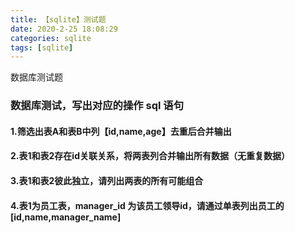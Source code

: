 ```yaml
---
title: 【sqlite】测试题
date: 2020-2-25 18:08:29
categories: sqlite
tags: [sqlite]
---
```


数据库测试题


### 数据库测试，写出对应的操作 sql 语句

#### 1.筛选出表A和表B中列【id,name,age】去重后合并输出

#### 2.表1和表2存在id关联关系，将两表列合并输出所有数据（无重复数据）

#### 3.表1和表2彼此独立，请列出两表的所有可能组合

#### 4.表1为员工表，manager_id 为该员工领导id，请通过单表列出员工的[id,name,manager_name]